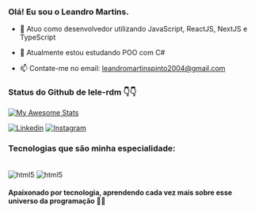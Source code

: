 ### Olá! Eu sou o Leandro Martins. 

- 🔭 Atuo como desenvolvedor utilizando JavaScript, ReactJS, NextJS e TypeScript
  
- 🌱 Atualmente estou estudando POO com C#
  
- 📫 Contate-me no email: leandromartinspinto2004@gmail.com

### Status do Github de lele-rdm 👇👇
[![My Awesome Stats](https://awesome-github-stats.azurewebsites.net/user-stats/lele-rdm?cardType=github&theme=github&preferLogin=false&Background=0216DD&Text=D2DDC6&Title=D2DDC6&Border=000000&Ring=000000)](https://git.io/awesome-stats-card)

[![Linkedin](https://img.shields.io/badge/LinkedIn-0077B5?style=for-the-badge&logo=linkedin&logoColor=white)](https://www.linkedin.com/in/leandromartinspinto/)
[![Instagram](https://img.shields.io/badge/Instagram-E4405F?style=for-the-badge&logo=instagram&logoColor=white)](https://www.instagram.com/lele__rdm/)

### Tecnologias que são minha especialidade:

<div style="display: inline_block"><br/>
  <img align="center" alt="html5"src="https://img.shields.io/badge/C%23-239120?style=for-the-badge&logo=c-sharp&logoColor=white" />
  <img align="center" alt="html5"src="https://img.shields.io/badge/.NET-5C2D91?style=for-the-badge&logo=.net&logoColor=white" />
</div>

#### Apaixonado por tecnologia, aprendendo cada vez mais sobre esse universo da programação 👨‍💻
